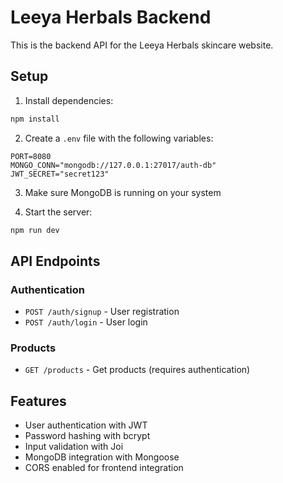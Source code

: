 # Leeya Herbals Backend

This is the backend API for the Leeya Herbals skincare website.

## Setup

1. Install dependencies:
```bash
npm install
```

2. Create a `.env` file with the following variables:
```
PORT=8080
MONGO_CONN="mongodb://127.0.0.1:27017/auth-db"
JWT_SECRET="secret123"
```

3. Make sure MongoDB is running on your system

4. Start the server:
```bash
npm run dev
```

## API Endpoints

### Authentication
- `POST /auth/signup` - User registration
- `POST /auth/login` - User login

### Products
- `GET /products` - Get products (requires authentication)

## Features
- User authentication with JWT
- Password hashing with bcrypt
- Input validation with Joi
- MongoDB integration with Mongoose
- CORS enabled for frontend integration
